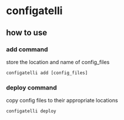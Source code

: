 # configatelli
## how to use
### add command
store the location and name of config_files
```
configatelli add [config_files]
```
### deploy command
copy config files to their appropriate locations
```
configatelli deploy
```
